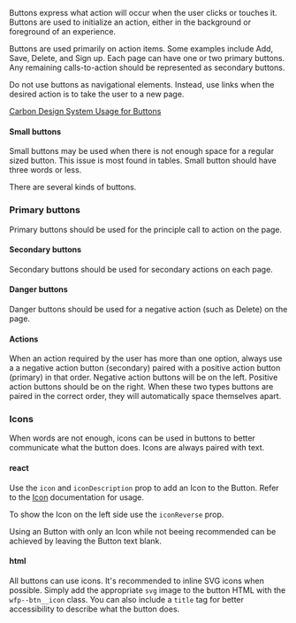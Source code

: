 Buttons express what action will occur when the user clicks or touches it. Buttons are used to initialize an action, either in the background or foreground of an experience.

Buttons are used primarily on action items. Some examples include Add, Save, Delete, and Sign up. Each page can have one or two primary buttons. Any remaining calls-to-action should be represented as secondary buttons.

Do not use buttons as navigational elements. Instead, use links when the desired action is to take the user to a new page.

[Carbon Design System Usage for Buttons](https://next.carbondesignsystem.com/components/button)

#### Small buttons

Small buttons may be used when there is not enough space for a
regular sized button. This issue is most found in tables. Small button should have three words
or less.

There are several kinds of buttons.

### Primary buttons

Primary buttons should be used for the principle call to action
on the page.

#### Secondary buttons

Secondary buttons should be used for secondary actions on each page.

#### Danger buttons

Danger buttons should be used for a negative action (such as Delete) on the page.

#### Actions
  
When an action required by the user has more than one option, always use a a negative action button (secondary) paired with a positive action button (primary) in that order. Negative action buttons will be on the left. Positive action buttons should be on the right. When these two types buttons are paired in the correct order, they will automatically space themselves apart.

### Icons

When words are not enough, icons can be used in buttons to better communicate what the button does. Icons are
always paired with text.

#### react

Use the `icon` and `iconDescription` prop to add an Icon to the Button. Refer to the [Icon](?selectedKind=Icon) documentation for usage.

To show the Icon on the left side use the `iconReverse` prop.

Using an Button with only an Icon while not beeing recommended can be achieved by leaving the Button text blank.

#### html

All buttons can use icons. It's recommended to inline SVG icons when possible. Simply add the appropriate `svg` image to the button HTML with the `wfp--btn__icon` class. You can also include a `title` tag for better accessibility to describe what the button does.